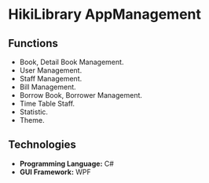 # HikiLibrary AppManagement

## Functions

* Book, Detail Book Management.
* User Management.
* Staff Management.
* Bill Management.
* Borrow Book, Borrower Management.
* Time Table Staff.
* Statistic.
* Theme.

## Technologies

* **Programming Language:** C#
* **GUI Framework:** WPF
